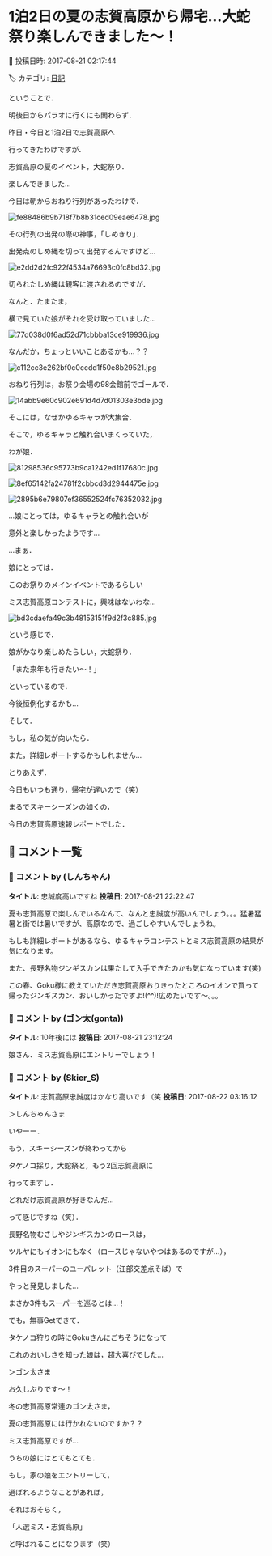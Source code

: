 # 1泊2日の夏の志賀高原から帰宅…大蛇祭り楽しんできました～！

📅 投稿日時: 2017-08-21 02:17:44

🏷️ カテゴリ: [日記](cc4b5682fb7b8b144980957a978653fb0.md)

ということで．


明後日からパラオに行くにも関わらず．


昨日・今日と1泊2日で志賀高原へ


行ってきたわけですが．


志賀高原の夏のイベント，大蛇祭り．


楽しんできました…





今日は朝からおねり行列があったわけで．




![fe88486b9b718f7b8b31ced09eae6478.jpg](images/fe88486b9b718f7b8b31ced09eae6478.jpg)




その行列の出発の際の神事，「しめきり」．


出発点のしめ縄を切って出発するんですけど…




![e2dd2d2fc922f4534a76693c0fc8bd32.jpg](images/e2dd2d2fc922f4534a76693c0fc8bd32.jpg)




切られたしめ縄は観客に渡されるのですが．


なんと．たまたま，


横で見ていた娘がそれを受け取っていました…




![77d038d0f6ad52d71cbbba13ce919936.jpg](images/77d038d0f6ad52d71cbbba13ce919936.jpg)




なんだか，ちょっといいことあるかも…？？




![c112cc3e262bf0c0ccdd1f50e8b29521.jpg](images/c112cc3e262bf0c0ccdd1f50e8b29521.jpg)







おねり行列は，お祭り会場の98会館前でゴールで．




![14abb9e60c902e691d4d7d01303e3bde.jpg](images/14abb9e60c902e691d4d7d01303e3bde.jpg)




そこには，なぜかゆるキャラが大集合．





そこで，ゆるキャラと触れ合いまくっていた，


わが娘．




![81298536c95773b9ca1242ed1f17680c.jpg](images/81298536c95773b9ca1242ed1f17680c.jpg)









![8ef65142fa24781f2cbbcd3d2944475e.jpg](images/8ef65142fa24781f2cbbcd3d2944475e.jpg)









![2895b6e79807ef36552524fc76352032.jpg](images/2895b6e79807ef36552524fc76352032.jpg)




…娘にとっては，ゆるキャラとの触れ合いが


意外と楽しかったようです…





…まぁ．


娘にとっては．


このお祭りのメインイベントであるらしい


ミス志賀高原コンテストに，興味はないわな…




![bd3cdaefa49c3b48153151f9d2f3c885.jpg](images/bd3cdaefa49c3b48153151f9d2f3c885.jpg)







という感じで．


娘がかなり楽しめたらしい，大蛇祭り．


「また来年も行きたい～！」


といっているので．


今後恒例化するかも…





そして．


もし，私の気が向いたら．


また，詳細レポートするかもしれません…


とりあえず．


今日もいつも通り，帰宅が遅いので（笑）


まるでスキーシーズンの如くの，


今日の志賀高原速報レポートでした．

## 💬 コメント一覧

### 💬 コメント by (しんちゃん)
**タイトル**: 忠誠度高いですね
**投稿日**: 2017-08-21 22:22:47

夏も志賀高原で楽しんでいるなんて、なんと忠誠度が高いんでしょう。。。猛暑猛暑と街では暑いですが、高原なので、過ごしやすいんでしょうね。

もしも詳細レポートがあるなら、ゆるキャラコンテストとミス志賀高原の結果が気になります。

また、長野名物ジンギスカンは果たして入手できたのかも気になっています(笑)

この春、Goku様に教えていただき志賀高原おりきったところのイオンで買って帰ったジンギスカン、おいしかったですよ!(^^)!広めたいです～。。。

### 💬 コメント by (ゴン太(gonta))
**タイトル**: 10年後には
**投稿日**: 2017-08-21 23:12:24

娘さん、ミス志賀高原にエントリーでしょう！

### 💬 コメント by (Skier_S)
**タイトル**: 志賀高原忠誠度はかなり高いです（笑
**投稿日**: 2017-08-22 03:16:12

＞しんちゃんさま

いやーー．

もう，スキーシーズンが終わってから

タケノコ採り，大蛇祭と，もう2回志賀高原に

行ってますし．

どれだけ志賀高原が好きなんだ…

って感じですね（笑）．



長野名物むさしやジンギスカンのロースは，

ツルヤにもイオンにもなく（ロースじゃないやつはあるのですが…），

3件目のスーパーのユーパレット（江部交差点そば）で

やっと発見しました…

まさか3件もスーパーを巡るとは…！

でも，無事Getできて．

タケノコ狩りの時にGokuさんにごちそうになって

これのおいしさを知った娘は，超大喜びでした…



＞ゴン太さま

お久しぶりです～！

冬の志賀高原常連のゴン太さま，

夏の志賀高原には行かれないのですか？？



ミス志賀高原ですが…

うちの娘にはとてもとても．



もし，家の娘をエントリーして，

選ばれるようなことがあれば，

それはおそらく，

「人選ミス・志賀高原」

と呼ばれることになります（笑）

